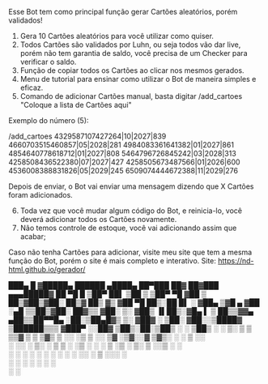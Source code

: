 Esse Bot tem como principal função gerar Cartões aleatórios, porém validados!

1. Gera 10 Cartões aleatórios para você utilizar como quiser.
2. Todos Cartões são validados por Luhn, ou seja todos vão dar live, porém não tem garantia de saldo, você precisa de um Checker para verificar o saldo.
3. Função de copiar todos os Cartões ao clicar nos mesmos gerados.
4. Menu de tutorial para ensinar como utilizar o Bot de maneira simples e eficaz.
5. Comando de adicionar Cartões manual, basta digitar /add_cartoes "Coloque a lista de Cartões aqui"

Exemplo do número (5):

/add_cartoes
4329587107427264|10|2027|839
4660703515460857|05|2028|281
4984083361641382|01|2027|861
4854640778618712|01|2027|808
5464796726845242|03|2028|313
4258508436522380|07|2027|427
4258505673487566|01|2026|600
4536008388831826|05|2029|245
6509074444672388|11|2029|276

Depois de enviar, o Bot vai enviar uma mensagem dizendo que X Cartões foram adicionados.

6. Toda vez que você mudar algum código do Bot, e reinicia-lo, você deverá adicionar todos os Cartões novamente.
7. Não temos controle de estoque, você vai adicionando assim que acabar;

Caso não tenha Cartões para adicionar, visite meu site que tem a mesma função do Bot, porém o site é mais completo e interativo.
Site: https://nd-html.github.io/gerador/



 ███▄    █ ▓█████▄      ██████  ▄████▄   ██▀███   ██▓ ██▓███  ▄▄▄█████▓
 ██ ▀█   █ ▒██▀ ██▌   ▒██    ▒ ▒██▀ ▀█  ▓██ ▒ ██▒▓██▒▓██░  ██▒▓  ██▒ ▓▒
▓██  ▀█ ██▒░██   █▌   ░ ▓██▄   ▒▓█    ▄ ▓██ ░▄█ ▒▒██▒▓██░ ██▓▒▒ ▓██░ ▒░
▓██▒  ▐▌██▒░▓█▄   ▌     ▒   ██▒▒▓▓▄ ▄██▒▒██▀▀█▄  ░██░▒██▄█▓▒ ▒░ ▓██▓ ░ 
▒██░   ▓██░░▒████▓    ▒██████▒▒▒ ▓███▀ ░░██▓ ▒██▒░██░▒██▒ ░  ░  ▒██▒ ░ 
░ ▒░   ▒ ▒  ▒▒▓  ▒    ▒ ▒▓▒ ▒ ░░ ░▒ ▒  ░░ ▒▓ ░▒▓░░▓  ▒▓▒░ ░  ░  ▒ ░░   
░ ░░   ░ ▒░ ░ ▒  ▒    ░ ░▒  ░ ░  ░  ▒     ░▒ ░ ▒░ ▒ ░░▒ ░         ░    
   ░   ░ ░  ░ ░  ░    ░  ░  ░  ░          ░░   ░  ▒ ░░░         ░      
         ░    ░             ░  ░ ░         ░      ░                    
            ░                  ░                                       

